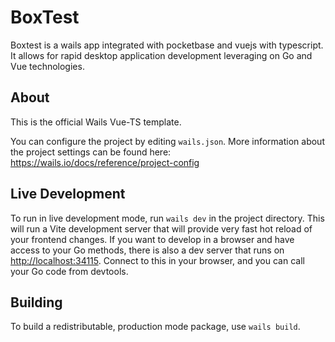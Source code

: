 # BoxTest

Boxtest is a wails app integrated with pocketbase and vuejs with typescript. It allows for rapid desktop application development leveraging on Go and Vue technologies.  

## About

This is the official Wails Vue-TS template.

You can configure the project by editing `wails.json`. More information about the project settings can be found
here: <https://wails.io/docs/reference/project-config>

## Live Development

To run in live development mode, run `wails dev` in the project directory. This will run a Vite development
server that will provide very fast hot reload of your frontend changes. If you want to develop in a browser
and have access to your Go methods, there is also a dev server that runs on <http://localhost:34115>. Connect
to this in your browser, and you can call your Go code from devtools.

## Building

To build a redistributable, production mode package, use `wails build`.
